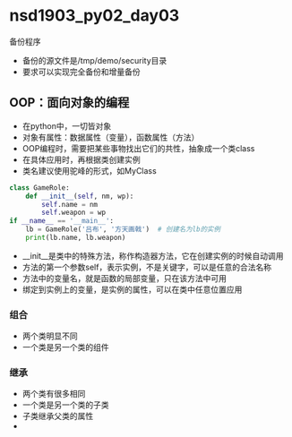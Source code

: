 # nsd1903_py02_day03

备份程序

- 备份的源文件是/tmp/demo/security目录
- 要求可以实现完全备份和增量备份

## OOP：面向对象的编程

- 在python中，一切皆对象
- 对象有属性：数据属性（变量），函数属性（方法）
- OOP编程时，需要把某些事物找出它们的共性，抽象成一个类class
- 在具体应用时，再根据类创建实例
- 类名建议使用驼峰的形式，如MyClass

```python
class GameRole:
    def __init__(self, nm, wp):
        self.name = nm
        self.weapon = wp
if __name__ == '__main__':
    lb = GameRole('吕布', '方天画戟')  # 创建名为lb的实例
    print(lb.name, lb.weapon)
```

- \_\_init\_\_是类中的特殊方法，称作构造器方法，它在创建实例的时候自动调用
- 方法的第一个参数self，表示实例，不是关键字，可以是任意的合法名称
- 方法中的变量名，就是函数的局部变量，只在该方法中可用
- 绑定到实例上的变量，是实例的属性，可以在类中任意位置应用

### 组合

- 两个类明显不同
- 一个类是另一个类的组件

### 继承

- 两个类有很多相同
- 一个类是另一个类的子类
- 子类继承父类的属性
- 









